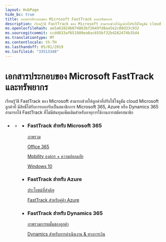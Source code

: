 ```yaml
---
layout: HubPage
hide_bc: true
title: เอกสารประกอบของ Microsoft FastTrack และทรัพยากร
description: เรียนรู้วิธี FastTrack ของ Microsoft สามารถช่วยให้ลูกค้าที่ปรับใช้โซลูชัน cloud Microsoft ลูกค้าที่ มีสิทธิ์ได้รับการบอกรับเป็นสมาชิกการ Microsoft 365, Azure หรือ Dynamics 365 สามารถใช้ FastTrack ที่ไม่มีต้นทุนเพิ่มเติมสำหรับอายุการใช้งานการสมัครสมาชิก
ms.openlocfilehash: ae5a62824b074863bf2649fd8aa5e2c88d33c932
ms.sourcegitcommit: ccdd833af651980ea6ac655bf32b4262474b35d4
ms.translationtype: MT
ms.contentlocale: th-TH
ms.lasthandoff: 05/01/2019
ms.locfileid: "33513348"
---
```

<div id="main" class="v2">
    <div class="container">
        <h1>เอกสารประกอบของ Microsoft FastTrack และทรัพยากร</h1>
        <p>เรียนรู้วิธี FastTrack ของ Microsoft สามารถช่วยให้ลูกค้าที่ปรับใช้โซลูชัน cloud Microsoft ลูกค้าที่ มีสิทธิ์ได้รับการบอกรับเป็นสมาชิกการ Microsoft 365, Azure หรือ Dynamics 365 สามารถใช้ FastTrack ที่ไม่มีต้นทุนเพิ่มเติมสำหรับอายุการใช้งานการสมัครสมาชิก</p>
        <p></p>
        <ul class="pivots">
            <li>
                <a href="#home"></a>
                <ul id="home">
                    <li>
                        <a href="#home-all"></a>
                        <ul id="home-all" class="cardsZ">
                            <li>
                                <div class="cardSize">
                                    <div class="cardPadding">
                                        <div class="card">
                                                <div class="cardText">
                                                <h3>FastTrack สำหรับ Microsoft 365</h3>
                                                <p><a
                                                href="https://docs.microsoft.com/en-us/fasttrack/m365-fasttrack-benefit-overview">ภาพรวม</a></p>
                                                <p><a href="https://docs.microsoft.com/fasttrack/O365-fasttrack-benefit-for-office-365">Office 365</a></p>
                                                <p><a href="https://docs.microsoft.com/enterprise-mobility-security/Solutions/enterprise-mobility-fasttrack-program">Mobility องค์กร + ความปลอดภัย</a></p>
                                                <p><a href="https://docs.microsoft.com/fasttrack/win-10-fasttrack-benefit-for-windows-10">Windows 10</a></p>
                                            </div>
                                        </div>
                                    </div>
                                </div>
                            </li>
                            <li>
                                <div class="cardSize">
                                    <div class="cardPadding">
                                        <div class="card">
                                            <div class="cardText">
                                                <h3>FastTrack สำหรับ Azure</h3>
                                                <p><a href="https://azure.microsoft.com/programs/azure-fasttrack/?v=18.03">ประโยชน์ที่สำคัญ</a></p>
                                                <p><a href="https://azure.microsoft.com/programs/azure-fasttrack/partners/">FastTrack สำหรับคู่ค้า Azure</a></p>
                                            </div>
                                        </div>
                                    </div>
                                </div>
                            </li>
                            <li>
                                <div class="cardSize">
                                    <div class="cardPadding">
                                        <div class="card">
                                            <div class="cardText">
                                                <h3>FastTrack สำหรับ Dynamics 365</h3>
                                                <p><a href="https://docs.microsoft.com/dynamics365/get-started/fasttrack/customer-engagement/microsoft-fasttrack-dynamics-365">ภาพรวมการหมั้นของลูกค้า</a></p>
                                                <p><a href="https://docs.microsoft.com/dynamics365/unified-operations/fin-and-ops/get-started/fasttrack-dynamics-365-overview">Dynamics สำหรับการดำเนินงาน & ทางการเงิน</a></p>
                                            </div>
                                        </div>
                                    </div>
                                </div>
                            </li>
                        </ul>
                    </li>
                </ul>
            </li>
        </ul>
    </div>
</div>